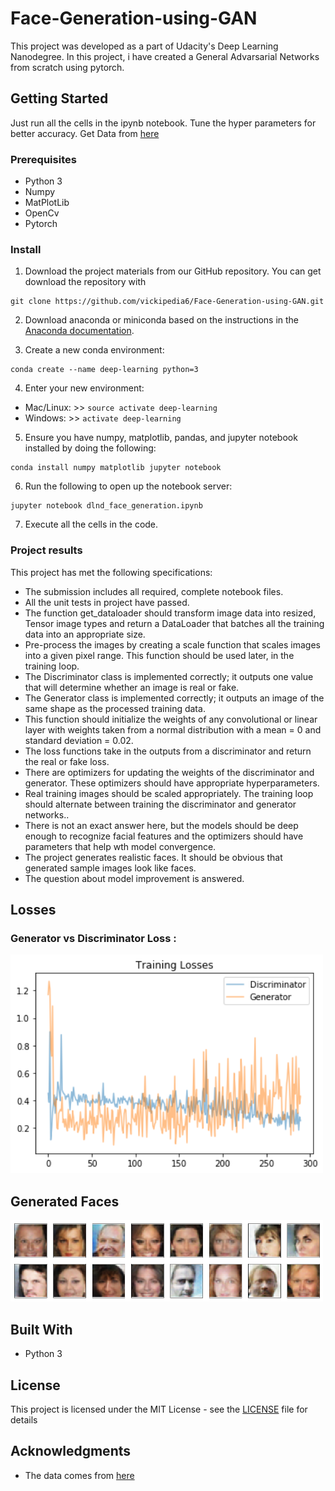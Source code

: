 # Face-Generation-using-GAN

This project was developed as a part of Udacity's Deep Learning Nanodegree. In this project, i have created a General Advarsarial Networks from scratch using pytorch. 

## Getting Started

Just run all the cells in the ipynb notebook. Tune the hyper parameters for better accuracy.
Get Data from [here](http://mmlab.ie.cuhk.edu.hk/projects/CelebA.html)

### Prerequisites

* Python 3
* Numpy
* MatPlotLib
* OpenCv
* Pytorch 

### Install

1. Download the project materials from our GitHub repository. You can get download the repository with
  ```
  git clone https://github.com/vickipedia6/Face-Generation-using-GAN.git
  ```
 2. Download anaconda or miniconda based on the instructions in the [Anaconda documentation](https://docs.anaconda.com).
 
 3. Create a new conda environment:
  ```
  conda create --name deep-learning python=3
  ```
 4. Enter your new environment:
  * Mac/Linux: >> ``` source activate deep-learning ```
  * Windows: >>  ```activate deep-learning ```
  
 5. Ensure you have numpy, matplotlib, pandas, and jupyter notebook installed by doing the following:
  ```
  conda install numpy matplotlib jupyter notebook
  ```
 6. Run the following to open up the notebook server:
  ```
  jupyter notebook dlnd_face_generation.ipynb
  ```
 7. Execute all the cells in the code.
 

### Project results

This project has met the following specifications:
* The submission includes all required, complete notebook files.
* All the unit tests in project have passed.
* The function get_dataloader should transform image data into resized, Tensor image types and return a DataLoader that batches all the   training data into an appropriate size.
* Pre-process the images by creating a scale function that scales images into a given pixel range. This function should be used later,     in the training loop.
* The Discriminator class is implemented correctly; it outputs one value that will determine whether an image is real or fake.
* The Generator class is implemented correctly; it outputs an image of the same shape as the processed training data.
* This function should initialize the weights of any convolutional or linear layer with weights taken from a normal distribution with a   mean = 0 and standard deviation = 0.02.
* The loss functions take in the outputs from a discriminator and return the real or fake loss.
* There are optimizers for updating the weights of the discriminator and generator. These optimizers should have appropriate               hyperparameters.
* Real training images should be scaled appropriately. The training loop should alternate between training the discriminator and           generator networks..
* There is not an exact answer here, but the models should be deep enough to recognize facial features and the optimizers should have     parameters that help wth model convergence.
* The project generates realistic faces. It should be obvious that generated sample images look like faces.
* The question about model improvement is answered.

## Losses

### Generator vs Discriminator Loss :

<img src='images/download.png' width=500 px>

## Generated Faces

<img src='images/generated_faces.png' width=500 px>

## Built With

* Python 3

## License

This project is licensed under the MIT License - see the [LICENSE](LICENSE) file for details

## Acknowledgments

* The data comes from [here](http://mmlab.ie.cuhk.edu.hk/projects/CelebA.html)

